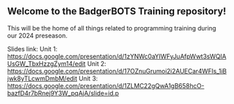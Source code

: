 ## Welcome to the BadgerBOTS Training repository!
This will be the home of all things related to programming training during our 2024 preseason.


Slides link:
Unit 1:
https://docs.google.com/presentation/d/1zYNWc0aYIWFyJuAfpWwt3sWQIAUsGW_TbxHzzgZym14/edit
Unit 2:
https://docs.google.com/presentation/d/17OZnuGrumoi2i2AUECar4WFIs_1iBjwk8yTLcwmDmbM/edit
Unit 3:
https://docs.google.com/presentation/d/1ZLMC22gQwA1gB658hcO-bazfD4r7bRnej9Y3W_pqAjA/slide=id.p